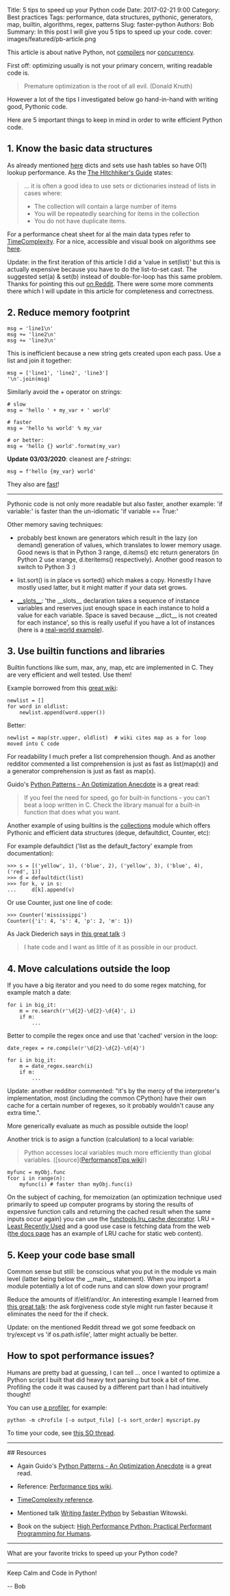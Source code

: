 Title: 5 tips to speed up your Python code
Date: 2017-02-21 9:00
Category: Best practices
Tags: performance, data structures, pythonic, generators, map, builtin, algorithms, regex, patterns
Slug: faster-python
Authors: Bob
Summary: In this post I will give you 5 tips to speed up your code.
cover: images/featured/pb-article.png

This article is about native Python, not [compilers](https://en.wikipedia.org/wiki/List_of_compilers#Python_compilers) nor [concurrency](https://docs.python.org/3/library/concurrency.html).

First off: optimizing usually is not your primary concern, writing readable code is. 

> Premature optimization is the root of all evil. (Donald Knuth)

However a lot of the tips I investigated below go hand-in-hand with writing good, Pythonic code. 

Here are 5 important things to keep in mind in order to write efficient Python code.

## 1. Know the basic data structures

As already mentioned [here](http://pybit.es/collections-deque.html) dicts and sets use hash tables so have O(1) lookup performance.  As the [The Hitchhiker's Guide](http://docs.python-guide.org/en/latest/writing/style/) states:

> ... it is often a good idea to use sets or dictionaries instead of lists in cases where:
>
> * The collection will contain a large number of items
> * You will be repeatedly searching for items in the collection
> * You do not have duplicate items.

For a performance cheat sheet for al the main data types refer to [TimeComplexity](https://wiki.python.org/moin/TimeComplexity). For a nice, accessible and visual book on algorithms see [here](http://pybit.es/grokking_algorithms.html).

Update: in the first iteration of this article I did a 'value in set(list)' but this is actually expensive because you have to do the list-to-set cast. The suggested set(a) & set(b) instead of double-for-loop has this same problem. Thanks for pointing this out [on Reddit](https://redd.it/5vapzt). There were some more comments there which I will update in this article for completeness and correctness.

## 2. Reduce memory footprint

	msg = 'line1\n'
	msg += 'line2\n'
	msg += 'line3\n'

This is inefficient because a new string gets created upon each pass. Use a list and join it together:

	msg = ['line1', 'line2', 'line3']
	'\n'.join(msg)

Similarly avoid the + operator on strings:

	# slow
	msg = 'hello ' + my_var + ' world'

	# faster
	msg = 'hello %s world' % my_var  

	# or better:
	msg = 'hello {} world'.format(my_var)

**Update 03/03/2020**: cleanest are _f-strings_:

	msg = f'hello {my_var} world'

They also are [fast](https://realpython.com/python-f-strings/#speed)!

---

Pythonic code is not only more readable but also faster, another example: 'if variable:' is faster than the un-idiomatic 'if variable == True:' 

Other memory saving techniques:

* probably best known are generators which result in the lazy (on demand) generation of values, which translates to lower memory usage. Good news is that in Python 3 range, d.items() etc return generators (in Python 2 use xrange, d.iteritems() respectively). Another good reason to switch to Python 3 :)

* list.sort() is in place vs sorted() which makes a copy. Honestly I have mostly used latter, but it might matter if your data set grows.

* [\_\_slots\_\_](https://docs.python.org/2/reference/datamodel.html): 'the \_\_slots\_\_ declaration takes a sequence of instance variables and reserves just enough space in each instance to hold a value for each variable. Space is saved because \_\_dict\_\_ is not created for each instance', so this is really useful if you have a lot of instances (here is a [real-world example](http://tech.oyster.com/save-ram-with-python-slots/)).

## 3. Use builtin functions and libraries

Builtin functions like sum, max, any, map, etc are implemented in C. They are very efficient and well tested. Use them!

Example borrowed from this [great wiki](https://wiki.python.org/moin/PythonSpeed/PerformanceTips):

	newlist = []
	for word in oldlist:
		newlist.append(word.upper())

Better:

	newlist = map(str.upper, oldlist)  # wiki cites map as a for loop moved into C code

For readability I much prefer a list comprehension though. And as another redditor commented a list comprehension is just as fast as list(map(x)) and a generator comprehension is just as fast as map(x).

Guido's [Python Patterns - An Optimization Anecdote](https://www.python.org/doc/essays/list2str/) is a great read:

> If you feel the need for speed, go for built-in functions - you can't beat a loop written in C. Check the library manual for a built-in function that does what you want.

Another example of using builtins is the [collections](https://docs.python.org/2/library/collections.html) module which offers Pythonic and efficient data structures (deque, defaultdict, Counter, etc):

For example defaultdict ('list as the default_factory' example from documentation):

	>>> s = [('yellow', 1), ('blue', 2), ('yellow', 3), ('blue', 4), ('red', 1)]
	>>> d = defaultdict(list)
	>>> for k, v in s:
	...     d[k].append(v)

Or use Counter, just one line of code:

	>>> Counter('mississippi')
	Counter({'i': 4, 's': 4, 'p': 2, 'm': 1})

As Jack Diederich says in [this great talk](https://www.youtube.com/watch?v=o9pEzgHorH0) :)

> I hate code and I want as little of it as possible in our product.

## 4. Move calculations outside the loop

If you have a big iterator and you need to do some regex matching, for example match a date:

	for i in big_it:
		m = re.search(r'\d{2}-\d{2}-\d{4}', i)
		if m:
			...

Better to compile the regex once and use that 'cached' version in the loop:

	date_regex = re.compile(r'\d{2}-\d{2}-\d{4}')

	for i in big_it:
		m = date_regex.search(i)
		if m:
			...

Update: another redditor commented: "it's by the mercy of the interpreter's implementation, most (including the common CPython) have their own cache for a certain number of regexes, so it probably wouldn't cause any extra time.".

More generically evaluate as much as possible outside the loop!

Another trick is to asign a function (calculation) to a local variable:

> Python accesses local variables much more efficiently than global variables. ([source]([PerformanceTips wiki](https://wiki.python.org/moin/PythonSpeed/PerformanceTips)))

	myfunc = myObj.func
	fcor i in range(n):
		myfunc(i) # faster than myObj.func(i)

On the subject of caching, for memoization (an optimization technique used primarily to speed up computer programs by storing the results of expensive function calls and returning the cached result when the same inputs occur again) you can use the [functools.lru_cache decorator](https://docs.python.org/3/library/functools.html#functools.lru_cache). LRU = [Least Recently Used](https://en.wikipedia.org/wiki/Cache_replacement_policies#Least_Recently_Used_.28LRU.29) and a good use case is fetching data from the web ([the docs page](https://docs.python.org/3/library/functools.html#functools.lru_cache) has an example of LRU cache for static web content).

## 5. Keep your code base small

Common sense but still: be conscious what you put in the module vs main level (latter being below the \_\_main\_\_ statement). When you import a module potentially a lot of code runs and can slow down your program! 

Reduce the amounts of if/elif/and/or. An interesting example I learned from [this great talk](https://www.youtube.com/watch?v=YjHsOrOOSuI): the ask forgiveness code style might run faster because it eliminates the need for the if check.

Update: on the mentioned Reddit thread we got some feedback on try/except vs 'if os.path.isfile', latter might actually be better. 

## How to spot performance issues?

Humans are pretty bad at guessing, I can tell ... once I wanted to optimize a Python script I built that did heavy text parsing but took a bit of time. Profiling the code it was caused by a different part than I had intuitively thought!

You can use [a profiler](https://docs.python.org/3.6/library/profile.html), for example:

	python -m cProfile [-o output_file] [-s sort_order] myscript.py

To time your code, see [this SO thread](http://stackoverflow.com/questions/7370801/measure-time-elapsed-in-python).

---

## Resources

* Again Guido's [Python Patterns - An Optimization Anecdote](https://www.python.org/doc/essays/list2str/) is a great read.

* Reference: [Performance tips wiki](https://wiki.python.org/moin/PythonSpeed/PerformanceTips).

* [TimeComplexity reference](https://wiki.python.org/moin/TimeComplexity).

* Mentioned talk [Writing faster Python](https://www.youtube.com/watch?v=YjHsOrOOSuI) by Sebastian Witowski.

* Book on the subject: [High Performance Python: Practical Performant Programming for Humans](http://amzn.to/2mKYrVZ).

---

What are your favorite tricks to speed up your Python code?

---

Keep Calm and Code in Python!

-- Bob
